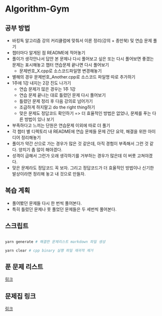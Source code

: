 # Algorithm-Gym

## 공부 방법

- 바킹독 알고리즘 강의 커리큘럼에 맞춰서 이론 정리(강의 + 종만북) 및 연습 문제 풀기
- 챕터마다 알게된 점 README에 적어놓기
- 풀이가 생각안나서 답안 본 문제나 다시 풀어보고 싶은 또는 다시 풀어보면 좋겠는 문제는 표시해놓고 챕터 연습문제 끝나면 다시 풀어보기
  - 문제번호\_X.cpp로 소스코드파일명 변경해놓기
- 별해의 경우 문제번호\_Another.cpp로 소스코드 파일명 따로 추가하기
- 1주에 1강 내지는 2강 진도 나가기
  - 연습 문제가 많은 경우는 1주 1강
  - 연습 문제 끝나는 대로 틀렸던 문제 다시 풀어보기
  - 틀렸던 문제 정리 후 다음 강의로 넘어가기
  - 조급하게 하지말고 do the right thing하기
  - 맞은 문제도 정답코드 확인하기 => 더 효율적인 방법은 없었나, 문제를 푸는 다른 방법이 있나 보기
- 부족하다고 느끼는 단원은 연습문제 이외에 따로 더 풀기
- 각 챕터 별 디렉토리 내 README에 연습 문제들 문제 간단 요약, 해결을 위한 아이디어 정리해놓기
- 풀이가 약간 산으로 가는 경우가 많은 것 같은데, 아직 경험이 부족해서 그런 것 같다. 양치기 좀 많이 해야겠다.
- 성격이 급해서 그런가 오래 생각하기를 거부하는 경우가 많은데 이 버릇 고쳐야겠다.
- 맞은 문제라도 정답코드 꼭 보자. 그리고 정답코드가 더 효율적인 방법이나 신기한 발상이라면 정리해 놓고 내 것으로 만들자.

## 복습 계획

- 풀어봤던 문제들 다시 한 번씩 풀어본다.
- 특히 틀렸던 문제나 못 풀었던 문제들은 두 세번씩 풀어본다.

## 스크립트

```bash

yarn generate # 해결한 문제리스트 markdown 파일 생성

yarn clear # cpp binary 실행 파일 재귀적 제거

```

## 푼 문제 리스트

[링크](./problemList.md)

## 문제집 링크

[링크](https://github.com/encrypted-def/basic-algo-lecture/blob/master/workbook.md)
